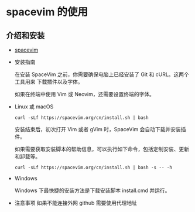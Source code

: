 # spacevim 的使用

## 介绍和安装

- [spacevim](https://spacevim.org/cn/)

- 安装指南

  在安装 SpaceVim 之前，你需要确保电脑上已经安装了 Git 和 cURL。这两个工具用来 下载插件以及字体。

  如果在终端中使用 Vim 或 Neovim，还需要设置终端的字体。

- Linux 或 macOS

  `curl -sLf https://spacevim.org/cn/install.sh | bash`

  安装结束后，初次打开 Vim 或者 gVim 时，SpaceVim 会自动下载并安装插件。

  如果需要获取安装脚本的帮助信息，可以执行如下命令，包括定制安装、更新和卸载等。

  `curl -sLf https://spacevim.org/cn/install.sh | bash -s -- -h`

- Windows

  Windows 下最快捷的安装方法是下载安装脚本 install.cmd 并运行。

- 注意事项 如果不能连接外网 github 需要使用代理地址
